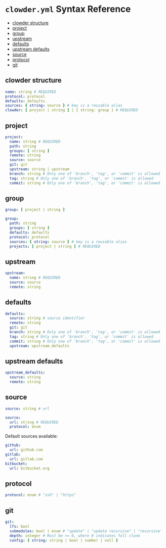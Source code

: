 # `clowder.yml` Syntax Reference

- [clowder structure](#clowder-structure)
- [project](#project)
- [group](#group)
- [upstream](#upstream)
- [defaults](#defaults)
- [upstream defaults](#upstream-defaults)
- [source](#source)
- [protocol](#protocol)
- [git](#git)

## clowder structure

```yaml
name: string # REQUIRED
protocol: protocol
defaults: defaults
sources: { string: source } # key is a reusable alias
clowder: [ project | string ] | { string: group } # REQUIRED
```

## project

```yaml
project:
  name: string # REQUIRED
  path: string
  groups: [ string ]
  remote: string
  source: source
  git: git
  upstream: string | upstream
  branch: string # Only one of 'branch', 'tag', or 'commit' is allowed
  tag: string # Only one of 'branch', 'tag', or 'commit' is allowed
  commit: string # Only one of 'branch', 'tag', or 'commit' is allowed
```

## group

```yaml
group: [ project | string ]
```

```yaml
group:
  path: string
  groups: [ string ]
  defaults: defaults
  protocol: protocol
  sources: { string: source } # key is a reusable alias
  projects: [ project | string ] # REQUIRED
```

## upstream

```yaml
upstream:
  name: string # REQUIRED
  source: source
  remote: string
```

## defaults

```yaml
defaults:
  source: string # source identifier
  remote: string
  git: git
  branch: string # Only one of 'branch', 'tag', or 'commit' is allowed
  tag: string # Only one of 'branch', 'tag', or 'commit' is allowed
  commit: string # Only one of 'branch', 'tag', or 'commit' is allowed
  upstream: upstream_defaults
```

## upstream defaults

```yaml
upstream_defaults:
  source: string
  remote: string
```

## source

```yaml
source: string # url
```

```yaml
source:
  url: string # REQUIRED
  protocol: enum
```

Default sources available:

```yaml
github:
  url: github.com
gitlab:
  url: gitlab.com
bitbucket:
  url: bitbucket.org
```

## protocol

```yaml
protocol: enum # "ssh" | "https"
```

## git

```yaml
git:
  lfs: bool
  submodules: bool | enum # "update" | "update recursive" | "recursive"
  depth: integer # Must be >= 0, where 0 indicates full clone
  config: { string: string | bool | number | null }
```
